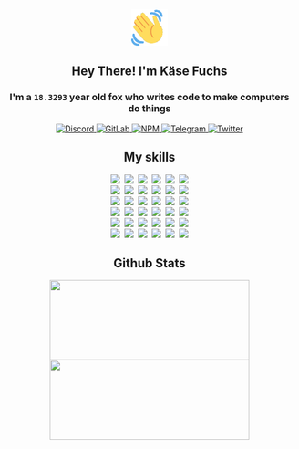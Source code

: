 <div><p align=center><img src=./resources/images/wave.gif width=64px height=64px></p><h2 align=center>Hey There! I'm Käse Fuchs</h2><h3 align=center>I'm a <code>18.3293</code> year old fox who writes code to make computers do things</h3><p align=center><a href=https://discord.com/users/507526681125322772><img alt=Discord src="https://img.shields.io/badge/Discord-5865F2?logo=discord&logoColor=white&style=flat-square#52c8b0f1d6f3b47e203ab9681134dfce"> </a><a href=https://gitlab.com/kasefuchs><img alt=GitLab src="https://img.shields.io/badge/GitLab-330F63?logo=gitlab&logoColor=white&style=flat-square#52c8b0f1d6f3b47e203ab9681134dfce"> </a><a href=https://npmjs.com/~kasefuchs><img alt=NPM src="https://img.shields.io/badge/NPM-CB3837?logo=npm&logoColor=white&style=flat-square#52c8b0f1d6f3b47e203ab9681134dfce"> </a><a href=https://t.me/kasefuchs><img alt=Telegram src="https://img.shields.io/badge/Telegram-2CA5E0?logo=telegram&logoColor=white&style=flat-square#52c8b0f1d6f3b47e203ab9681134dfce"> </a><a href=https://twitter.com/kasefuchs><img alt=Twitter src="https://img.shields.io/badge/Twitter-1DA1F2?logo=twitter&logoColor=white&style=flat-square#52c8b0f1d6f3b47e203ab9681134dfce"></a></p><h2 align=center>My skills</h2><p align=center><a href=https://aws.amazon.com/ ><picture><source srcset="https://skillicons.dev/icons?i=aws&theme=dark#52c8b0f1d6f3b47e203ab9681134dfce" media="(prefers-color-scheme: dark)"><source srcset="https://skillicons.dev/icons?i=aws&theme=light#52c8b0f1d6f3b47e203ab9681134dfce" media="(prefers-color-scheme: light), (prefers-color-scheme: no-preference)"><img src="https://skillicons.dev/icons?i=aws&theme=light#52c8b0f1d6f3b47e203ab9681134dfce"></picture></a>&nbsp;&nbsp;<a href=https://en.wikipedia.org/wiki/Bash_(Unix_shell)><picture><source srcset="https://skillicons.dev/icons?i=bash&theme=dark#52c8b0f1d6f3b47e203ab9681134dfce" media="(prefers-color-scheme: dark)"><source srcset="https://skillicons.dev/icons?i=bash&theme=light#52c8b0f1d6f3b47e203ab9681134dfce" media="(prefers-color-scheme: light), (prefers-color-scheme: no-preference)"><img src="https://skillicons.dev/icons?i=bash&theme=light#52c8b0f1d6f3b47e203ab9681134dfce"></picture></a>&nbsp;&nbsp;<a href=https://discord.com/developers/docs><picture><source srcset="https://skillicons.dev/icons?i=bots&theme=dark#52c8b0f1d6f3b47e203ab9681134dfce" media="(prefers-color-scheme: dark)"><source srcset="https://skillicons.dev/icons?i=bots&theme=light#52c8b0f1d6f3b47e203ab9681134dfce" media="(prefers-color-scheme: light), (prefers-color-scheme: no-preference)"><img src="https://skillicons.dev/icons?i=bots&theme=light#52c8b0f1d6f3b47e203ab9681134dfce"></picture></a>&nbsp;&nbsp;<a href=https://www.cloudflare.com/ ><picture><source srcset="https://skillicons.dev/icons?i=cloudflare&theme=dark#52c8b0f1d6f3b47e203ab9681134dfce" media="(prefers-color-scheme: dark)"><source srcset="https://skillicons.dev/icons?i=cloudflare&theme=light#52c8b0f1d6f3b47e203ab9681134dfce" media="(prefers-color-scheme: light), (prefers-color-scheme: no-preference)"><img src="https://skillicons.dev/icons?i=cloudflare&theme=light#52c8b0f1d6f3b47e203ab9681134dfce"></picture></a>&nbsp;&nbsp;<a href=https://en.wikipedia.org/wiki/CSS><picture><source srcset="https://skillicons.dev/icons?i=css&theme=dark#52c8b0f1d6f3b47e203ab9681134dfce" media="(prefers-color-scheme: dark)"><source srcset="https://skillicons.dev/icons?i=css&theme=light#52c8b0f1d6f3b47e203ab9681134dfce" media="(prefers-color-scheme: light), (prefers-color-scheme: no-preference)"><img src="https://skillicons.dev/icons?i=css&theme=light#52c8b0f1d6f3b47e203ab9681134dfce"></picture></a>&nbsp;&nbsp;<a href=https://www.docker.com/ ><picture><source srcset="https://skillicons.dev/icons?i=docker&theme=dark#52c8b0f1d6f3b47e203ab9681134dfce" media="(prefers-color-scheme: dark)"><source srcset="https://skillicons.dev/icons?i=docker&theme=light#52c8b0f1d6f3b47e203ab9681134dfce" media="(prefers-color-scheme: light), (prefers-color-scheme: no-preference)"><img src="https://skillicons.dev/icons?i=docker&theme=light#52c8b0f1d6f3b47e203ab9681134dfce"></picture></a><br><a href=https://www.electronjs.org/ ><picture><source srcset="https://skillicons.dev/icons?i=electron&theme=dark#52c8b0f1d6f3b47e203ab9681134dfce" media="(prefers-color-scheme: dark)"><source srcset="https://skillicons.dev/icons?i=electron&theme=light#52c8b0f1d6f3b47e203ab9681134dfce" media="(prefers-color-scheme: light), (prefers-color-scheme: no-preference)"><img src="https://skillicons.dev/icons?i=electron&theme=light#52c8b0f1d6f3b47e203ab9681134dfce"></picture></a>&nbsp;&nbsp;<a href=https://expressjs.com/ ><picture><source srcset="https://skillicons.dev/icons?i=express&theme=dark#52c8b0f1d6f3b47e203ab9681134dfce" media="(prefers-color-scheme: dark)"><source srcset="https://skillicons.dev/icons?i=express&theme=light#52c8b0f1d6f3b47e203ab9681134dfce" media="(prefers-color-scheme: light), (prefers-color-scheme: no-preference)"><img src="https://skillicons.dev/icons?i=express&theme=light#52c8b0f1d6f3b47e203ab9681134dfce"></picture></a>&nbsp;&nbsp;<a href=https://www.figma.com/ ><picture><source srcset="https://skillicons.dev/icons?i=figma&theme=dark#52c8b0f1d6f3b47e203ab9681134dfce" media="(prefers-color-scheme: dark)"><source srcset="https://skillicons.dev/icons?i=figma&theme=light#52c8b0f1d6f3b47e203ab9681134dfce" media="(prefers-color-scheme: light), (prefers-color-scheme: no-preference)"><img src="https://skillicons.dev/icons?i=figma&theme=light#52c8b0f1d6f3b47e203ab9681134dfce"></picture></a>&nbsp;&nbsp;<a href=https://firebase.google.com/ ><picture><source srcset="https://skillicons.dev/icons?i=firebase&theme=dark#52c8b0f1d6f3b47e203ab9681134dfce" media="(prefers-color-scheme: dark)"><source srcset="https://skillicons.dev/icons?i=firebase&theme=light#52c8b0f1d6f3b47e203ab9681134dfce" media="(prefers-color-scheme: light), (prefers-color-scheme: no-preference)"><img src="https://skillicons.dev/icons?i=firebase&theme=light#52c8b0f1d6f3b47e203ab9681134dfce"></picture></a>&nbsp;&nbsp;<a href=https://flask.palletsprojects.com/ ><picture><source srcset="https://skillicons.dev/icons?i=flask&theme=dark#52c8b0f1d6f3b47e203ab9681134dfce" media="(prefers-color-scheme: dark)"><source srcset="https://skillicons.dev/icons?i=flask&theme=light#52c8b0f1d6f3b47e203ab9681134dfce" media="(prefers-color-scheme: light), (prefers-color-scheme: no-preference)"><img src="https://skillicons.dev/icons?i=flask&theme=light#52c8b0f1d6f3b47e203ab9681134dfce"></picture></a>&nbsp;&nbsp;<a href=https://cloud.google.com/ ><picture><source srcset="https://skillicons.dev/icons?i=gcp&theme=dark#52c8b0f1d6f3b47e203ab9681134dfce" media="(prefers-color-scheme: dark)"><source srcset="https://skillicons.dev/icons?i=gcp&theme=light#52c8b0f1d6f3b47e203ab9681134dfce" media="(prefers-color-scheme: light), (prefers-color-scheme: no-preference)"><img src="https://skillicons.dev/icons?i=gcp&theme=light#52c8b0f1d6f3b47e203ab9681134dfce"></picture></a><br><a href=https://git-scm.com/ ><picture><source srcset="https://skillicons.dev/icons?i=git&theme=dark#52c8b0f1d6f3b47e203ab9681134dfce" media="(prefers-color-scheme: dark)"><source srcset="https://skillicons.dev/icons?i=git&theme=light#52c8b0f1d6f3b47e203ab9681134dfce" media="(prefers-color-scheme: light), (prefers-color-scheme: no-preference)"><img src="https://skillicons.dev/icons?i=git&theme=light#52c8b0f1d6f3b47e203ab9681134dfce"></picture></a>&nbsp;&nbsp;<a href=https://github.com/ ><picture><source srcset="https://skillicons.dev/icons?i=github&theme=dark#52c8b0f1d6f3b47e203ab9681134dfce" media="(prefers-color-scheme: dark)"><source srcset="https://skillicons.dev/icons?i=github&theme=light#52c8b0f1d6f3b47e203ab9681134dfce" media="(prefers-color-scheme: light), (prefers-color-scheme: no-preference)"><img src="https://skillicons.dev/icons?i=github&theme=light#52c8b0f1d6f3b47e203ab9681134dfce"></picture></a>&nbsp;&nbsp;<a href=https://gitlab.com/ ><picture><source srcset="https://skillicons.dev/icons?i=gitlab&theme=dark#52c8b0f1d6f3b47e203ab9681134dfce" media="(prefers-color-scheme: dark)"><source srcset="https://skillicons.dev/icons?i=gitlab&theme=light#52c8b0f1d6f3b47e203ab9681134dfce" media="(prefers-color-scheme: light), (prefers-color-scheme: no-preference)"><img src="https://skillicons.dev/icons?i=gitlab&theme=light#52c8b0f1d6f3b47e203ab9681134dfce"></picture></a>&nbsp;&nbsp;<a href=https://www.heroku.com/ ><picture><source srcset="https://skillicons.dev/icons?i=heroku&theme=dark#52c8b0f1d6f3b47e203ab9681134dfce" media="(prefers-color-scheme: dark)"><source srcset="https://skillicons.dev/icons?i=heroku&theme=light#52c8b0f1d6f3b47e203ab9681134dfce" media="(prefers-color-scheme: light), (prefers-color-scheme: no-preference)"><img src="https://skillicons.dev/icons?i=heroku&theme=light#52c8b0f1d6f3b47e203ab9681134dfce"></picture></a>&nbsp;&nbsp;<a href=https://en.wikipedia.org/wiki/HTML><picture><source srcset="https://skillicons.dev/icons?i=html&theme=dark#52c8b0f1d6f3b47e203ab9681134dfce" media="(prefers-color-scheme: dark)"><source srcset="https://skillicons.dev/icons?i=html&theme=light#52c8b0f1d6f3b47e203ab9681134dfce" media="(prefers-color-scheme: light), (prefers-color-scheme: no-preference)"><img src="https://skillicons.dev/icons?i=html&theme=light#52c8b0f1d6f3b47e203ab9681134dfce"></picture></a>&nbsp;&nbsp;<a href=https://en.wikipedia.org/wiki/JavaScript><picture><source srcset="https://skillicons.dev/icons?i=js&theme=dark#52c8b0f1d6f3b47e203ab9681134dfce" media="(prefers-color-scheme: dark)"><source srcset="https://skillicons.dev/icons?i=js&theme=light#52c8b0f1d6f3b47e203ab9681134dfce" media="(prefers-color-scheme: light), (prefers-color-scheme: no-preference)"><img src="https://skillicons.dev/icons?i=js&theme=light#52c8b0f1d6f3b47e203ab9681134dfce"></picture></a><br><a href=https://en.wikipedia.org/wiki/Linux><picture><source srcset="https://skillicons.dev/icons?i=linux&theme=dark#52c8b0f1d6f3b47e203ab9681134dfce" media="(prefers-color-scheme: dark)"><source srcset="https://skillicons.dev/icons?i=linux&theme=light#52c8b0f1d6f3b47e203ab9681134dfce" media="(prefers-color-scheme: light), (prefers-color-scheme: no-preference)"><img src="https://skillicons.dev/icons?i=linux&theme=light#52c8b0f1d6f3b47e203ab9681134dfce"></picture></a>&nbsp;&nbsp;<a href=https://mui.com/ ><picture><source srcset="https://skillicons.dev/icons?i=materialui&theme=dark#52c8b0f1d6f3b47e203ab9681134dfce" media="(prefers-color-scheme: dark)"><source srcset="https://skillicons.dev/icons?i=materialui&theme=light#52c8b0f1d6f3b47e203ab9681134dfce" media="(prefers-color-scheme: light), (prefers-color-scheme: no-preference)"><img src="https://skillicons.dev/icons?i=materialui&theme=light#52c8b0f1d6f3b47e203ab9681134dfce"></picture></a>&nbsp;&nbsp;<a href=https://en.wikipedia.org/wiki/Markdown><picture><source srcset="https://skillicons.dev/icons?i=md&theme=dark#52c8b0f1d6f3b47e203ab9681134dfce" media="(prefers-color-scheme: dark)"><source srcset="https://skillicons.dev/icons?i=md&theme=light#52c8b0f1d6f3b47e203ab9681134dfce" media="(prefers-color-scheme: light), (prefers-color-scheme: no-preference)"><img src="https://skillicons.dev/icons?i=md&theme=light#52c8b0f1d6f3b47e203ab9681134dfce"></picture></a>&nbsp;&nbsp;<a href=https://www.mongodb.com/ ><picture><source srcset="https://skillicons.dev/icons?i=mongodb&theme=dark#52c8b0f1d6f3b47e203ab9681134dfce" media="(prefers-color-scheme: dark)"><source srcset="https://skillicons.dev/icons?i=mongodb&theme=light#52c8b0f1d6f3b47e203ab9681134dfce" media="(prefers-color-scheme: light), (prefers-color-scheme: no-preference)"><img src="https://skillicons.dev/icons?i=mongodb&theme=light#52c8b0f1d6f3b47e203ab9681134dfce"></picture></a>&nbsp;&nbsp;<a href=https://www.mysql.com/ ><picture><source srcset="https://skillicons.dev/icons?i=mysql&theme=dark#52c8b0f1d6f3b47e203ab9681134dfce" media="(prefers-color-scheme: dark)"><source srcset="https://skillicons.dev/icons?i=mysql&theme=light#52c8b0f1d6f3b47e203ab9681134dfce" media="(prefers-color-scheme: light), (prefers-color-scheme: no-preference)"><img src="https://skillicons.dev/icons?i=mysql&theme=light#52c8b0f1d6f3b47e203ab9681134dfce"></picture></a>&nbsp;&nbsp;<a href=https://nextjs.org/ ><picture><source srcset="https://skillicons.dev/icons?i=nextjs&theme=dark#52c8b0f1d6f3b47e203ab9681134dfce" media="(prefers-color-scheme: dark)"><source srcset="https://skillicons.dev/icons?i=nextjs&theme=light#52c8b0f1d6f3b47e203ab9681134dfce" media="(prefers-color-scheme: light), (prefers-color-scheme: no-preference)"><img src="https://skillicons.dev/icons?i=nextjs&theme=light#52c8b0f1d6f3b47e203ab9681134dfce"></picture></a><br><a href=https://nodejs.org/en/ ><picture><source srcset="https://skillicons.dev/icons?i=nodejs&theme=dark#52c8b0f1d6f3b47e203ab9681134dfce" media="(prefers-color-scheme: dark)"><source srcset="https://skillicons.dev/icons?i=nodejs&theme=light#52c8b0f1d6f3b47e203ab9681134dfce" media="(prefers-color-scheme: light), (prefers-color-scheme: no-preference)"><img src="https://skillicons.dev/icons?i=nodejs&theme=light#52c8b0f1d6f3b47e203ab9681134dfce"></picture></a>&nbsp;&nbsp;<a href=https://www.postgresql.org/ ><picture><source srcset="https://skillicons.dev/icons?i=postgres&theme=dark#52c8b0f1d6f3b47e203ab9681134dfce" media="(prefers-color-scheme: dark)"><source srcset="https://skillicons.dev/icons?i=postgres&theme=light#52c8b0f1d6f3b47e203ab9681134dfce" media="(prefers-color-scheme: light), (prefers-color-scheme: no-preference)"><img src="https://skillicons.dev/icons?i=postgres&theme=light#52c8b0f1d6f3b47e203ab9681134dfce"></picture></a>&nbsp;&nbsp;<a href=https://learn.microsoft.com/en-us/powershell/ ><picture><source srcset="https://skillicons.dev/icons?i=powershell&theme=dark#52c8b0f1d6f3b47e203ab9681134dfce" media="(prefers-color-scheme: dark)"><source srcset="https://skillicons.dev/icons?i=powershell&theme=light#52c8b0f1d6f3b47e203ab9681134dfce" media="(prefers-color-scheme: light), (prefers-color-scheme: no-preference)"><img src="https://skillicons.dev/icons?i=powershell&theme=light#52c8b0f1d6f3b47e203ab9681134dfce"></picture></a>&nbsp;&nbsp;<a href=https://www.python.org/ ><picture><source srcset="https://skillicons.dev/icons?i=py&theme=dark#52c8b0f1d6f3b47e203ab9681134dfce" media="(prefers-color-scheme: dark)"><source srcset="https://skillicons.dev/icons?i=py&theme=light#52c8b0f1d6f3b47e203ab9681134dfce" media="(prefers-color-scheme: light), (prefers-color-scheme: no-preference)"><img src="https://skillicons.dev/icons?i=py&theme=light#52c8b0f1d6f3b47e203ab9681134dfce"></picture></a>&nbsp;&nbsp;<a href=https://www.raspberrypi.org/ ><picture><source srcset="https://skillicons.dev/icons?i=raspberrypi&theme=dark#52c8b0f1d6f3b47e203ab9681134dfce" media="(prefers-color-scheme: dark)"><source srcset="https://skillicons.dev/icons?i=raspberrypi&theme=light#52c8b0f1d6f3b47e203ab9681134dfce" media="(prefers-color-scheme: light), (prefers-color-scheme: no-preference)"><img src="https://skillicons.dev/icons?i=raspberrypi&theme=light#52c8b0f1d6f3b47e203ab9681134dfce"></picture></a>&nbsp;&nbsp;<a href=https://reactjs.org/ ><picture><source srcset="https://skillicons.dev/icons?i=react&theme=dark#52c8b0f1d6f3b47e203ab9681134dfce" media="(prefers-color-scheme: dark)"><source srcset="https://skillicons.dev/icons?i=react&theme=light#52c8b0f1d6f3b47e203ab9681134dfce" media="(prefers-color-scheme: light), (prefers-color-scheme: no-preference)"><img src="https://skillicons.dev/icons?i=react&theme=light#52c8b0f1d6f3b47e203ab9681134dfce"></picture></a><br><a href=https://redux.js.org/ ><picture><source srcset="https://skillicons.dev/icons?i=redux&theme=dark#52c8b0f1d6f3b47e203ab9681134dfce" media="(prefers-color-scheme: dark)"><source srcset="https://skillicons.dev/icons?i=redux&theme=light#52c8b0f1d6f3b47e203ab9681134dfce" media="(prefers-color-scheme: light), (prefers-color-scheme: no-preference)"><img src="https://skillicons.dev/icons?i=redux&theme=light#52c8b0f1d6f3b47e203ab9681134dfce"></picture></a>&nbsp;&nbsp;<a href=https://en.wikipedia.org/wiki/Regular_expression><picture><source srcset="https://skillicons.dev/icons?i=regex&theme=dark#52c8b0f1d6f3b47e203ab9681134dfce" media="(prefers-color-scheme: dark)"><source srcset="https://skillicons.dev/icons?i=regex&theme=light#52c8b0f1d6f3b47e203ab9681134dfce" media="(prefers-color-scheme: light), (prefers-color-scheme: no-preference)"><img src="https://skillicons.dev/icons?i=regex&theme=light#52c8b0f1d6f3b47e203ab9681134dfce"></picture></a>&nbsp;&nbsp;<a href=https://en.wikipedia.org/wiki/Sass_(stylesheet_language)><picture><source srcset="https://skillicons.dev/icons?i=sass&theme=dark#52c8b0f1d6f3b47e203ab9681134dfce" media="(prefers-color-scheme: dark)"><source srcset="https://skillicons.dev/icons?i=sass&theme=light#52c8b0f1d6f3b47e203ab9681134dfce" media="(prefers-color-scheme: light), (prefers-color-scheme: no-preference)"><img src="https://skillicons.dev/icons?i=sass&theme=light#52c8b0f1d6f3b47e203ab9681134dfce"></picture></a>&nbsp;&nbsp;<a href=https://www.typescriptlang.org/ ><picture><source srcset="https://skillicons.dev/icons?i=ts&theme=dark#52c8b0f1d6f3b47e203ab9681134dfce" media="(prefers-color-scheme: dark)"><source srcset="https://skillicons.dev/icons?i=ts&theme=light#52c8b0f1d6f3b47e203ab9681134dfce" media="(prefers-color-scheme: light), (prefers-color-scheme: no-preference)"><img src="https://skillicons.dev/icons?i=ts&theme=light#52c8b0f1d6f3b47e203ab9681134dfce"></picture></a>&nbsp;&nbsp;<a href=https://unity.com/ ><picture><source srcset="https://skillicons.dev/icons?i=unity&theme=dark#52c8b0f1d6f3b47e203ab9681134dfce" media="(prefers-color-scheme: dark)"><source srcset="https://skillicons.dev/icons?i=unity&theme=light#52c8b0f1d6f3b47e203ab9681134dfce" media="(prefers-color-scheme: light), (prefers-color-scheme: no-preference)"><img src="https://skillicons.dev/icons?i=unity&theme=light#52c8b0f1d6f3b47e203ab9681134dfce"></picture></a>&nbsp;&nbsp;<a href=https://workers.cloudflare.com/ ><picture><source srcset="https://skillicons.dev/icons?i=workers&theme=dark#52c8b0f1d6f3b47e203ab9681134dfce" media="(prefers-color-scheme: dark)"><source srcset="https://skillicons.dev/icons?i=workers&theme=light#52c8b0f1d6f3b47e203ab9681134dfce" media="(prefers-color-scheme: light), (prefers-color-scheme: no-preference)"><img src="https://skillicons.dev/icons?i=workers&theme=light#52c8b0f1d6f3b47e203ab9681134dfce"></picture></a><br></p><h2 align=center>Github Stats</h2><p align=center><picture><source srcset="https://github-readme-stats-kasefuchs.vercel.app/api/?count_private=true&hide_border=true&hide_rank=true&line_height=20&hide_title=true&username=Kasefuchs&theme=dark#52c8b0f1d6f3b47e203ab9681134dfce" media="(prefers-color-scheme: dark)"><source srcset="https://github-readme-stats-kasefuchs.vercel.app/api/?count_private=true&hide_border=true&hide_rank=true&line_height=20&hide_title=true&username=Kasefuchs&theme=light#52c8b0f1d6f3b47e203ab9681134dfce" media="(prefers-color-scheme: light), (prefers-color-scheme: no-preference)"><img align=middle width=350 height=140 src="https://github-readme-stats-kasefuchs.vercel.app/api/?count_private=true&hide_border=true&hide_rank=true&line_height=20&hide_title=true&username=Kasefuchs&theme=light#52c8b0f1d6f3b47e203ab9681134dfce"></picture><picture><source srcset="https://github-readme-stats-kasefuchs.vercel.app/api/top-langs/?count_private=true&hide_border=true&layout=compact&username=Kasefuchs&theme=dark#52c8b0f1d6f3b47e203ab9681134dfce" media="(prefers-color-scheme: dark)"><source srcset="https://github-readme-stats-kasefuchs.vercel.app/api/top-langs/?count_private=true&hide_border=true&layout=compact&username=Kasefuchs&theme=light#52c8b0f1d6f3b47e203ab9681134dfce" media="(prefers-color-scheme: light), (prefers-color-scheme: no-preference)"><img align=middle width=350 height=140 src="https://github-readme-stats-kasefuchs.vercel.app/api/top-langs/?count_private=true&hide_border=true&layout=compact&username=Kasefuchs&theme=light#52c8b0f1d6f3b47e203ab9681134dfce"></picture></p><img src="https://hit.yhype.me/github/profile?user_id=64592097#52c8b0f1d6f3b47e203ab9681134dfce" alt=""></div>